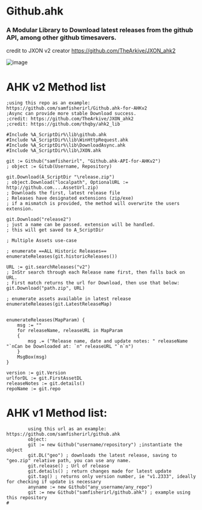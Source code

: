 <h1>Github.ahk</h1>
<h3>A Modular Library to Download latest releases from the github API, among other github timesavers. </h3>
<p class="has-line-data" data-line-start="1" data-line-end="2">
 
credit to JXON v2 creator https://github.com/TheArkive/JXON_ahk2

![image](https://github.com/samfisherirl/github.ahk/assets/98753696/536823be-20e6-43f2-a612-c780953e2bdf)

# AHK v2 Method list 

```autohotkey
;using this repo as an example: https://github.com/samfisherirl/Github.ahk-for-AHKv2
;Async can provide more stable Download success. 
;credit: https://github.com/TheArkive/JXON_ahk2
;credit: https://github.com/thqby/ahk2_lib

#Include %A_ScriptDir%\lib\github.ahk
#Include %A_ScriptDir%\lib\WinHttpRequest.ahk
#Include %A_ScriptDir%\lib\DownloadAsync.ahk
#Include %A_ScriptDir%\lib\JXON.ahk

git := Github("samfisherirl", "Github.ahk-API-for-AHKv2")
; object := Gitub(Username, Repository)

git.Download(A_ScriptDir "\release.zip")
; object.Download("localpath", OptionalURL := http://github.com....AssetUrl.zip)
; Downloads the first, latest release file
; Releases have designated extensions (zip/exe)
; if a mismatch is provided, the method will overwrite the users extension.

git.Download("release2")
; just a name can be passed. extension will be handled.
; this will get saved to A_ScriptDir

; Multiple Assets use-case

; enumerate ==ALL Historic Releases==
enumerateReleases(git.historicReleases())

URL := git.searchReleases("v2")
; InStr search through each Release name first, then falls back on URL.
; First match returns the url for Download, then use that below:
git.Download("path.zip", URL)

; enumerate assets available in latest release
enumerateReleases(git.LatestReleaseMap)


enumerateReleases(MapParam) {
    msg := ""
    for releaseName, releaseURL in MapParam
    {
        msg .= ("Release name, date and update notes: " releaseName "`nCan be Downloaded at: `n" releaseURL "`n`n")
    }
    MsgBox(msg)
}

version := git.Version
urlforDL := git.FirstAssetDL
releaseNotes := git.details()
repoName := git.repo

 ```

# AHK v1 Method list:
        
```autohotkey
        using this url as an example: https://github.com/samfisherirl/github.ahk
        object: 
        git := new Github("username/repository") ;instantiate the object
        git.DL("geo") ; downloads the latest release, saving to "geo.zip" relative path, you can use any name. 
        git.release() ; Url of release 
        git.details() ; return changes made for latest update
        git.tag() ; returns only version number, ie "v1.2333", ideally for checking if update is necessary
        anyname := new Github("any_username/any_repo") 
        git := new Github("samfisherirl/github.ahk") ; example using this repository
#
```
 
  
